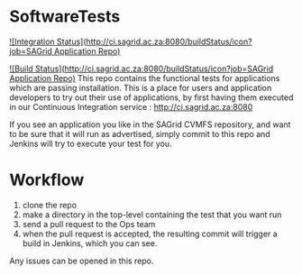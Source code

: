 SoftwareTests
=============
[![Integration Status](http://ci.sagrid.ac.za:8080/buildStatus/icon?job=SAGrid Application Repo)](http://ci.sagrid.ac.za:8080/job/SAGrid%20Application%20Repo/)

[![Build Status](http://ci.sagrid.ac.za:8080/buildStatus/icon?job=SAGrid Application Repo)](http://ci.sagrid.ac.za:8080/job/SAGrid%20Application%20Repo/)
This repo contains the functional tests for applications which are passing installation. This is a place for users and application developers to try out their use of applications, by first having them executed in our Continuous Integration service : 
http://ci.sagrid.ac.za:8080

If you see an application you like in the SAGrid CVMFS repository, and want to be sure that it will run as advertised, simply commit to this repo and Jenkins will try to execute your test for you.

Workflow
=======

  1. clone the repo
  1. make a directory in the top-level containing the test that you want run
  1. send a pull request to the Ops team
  1. when the pull request is accepted, the resulting commit will trigger a build in Jenkins, which you can see.

Any issues can be opened in this repo.

